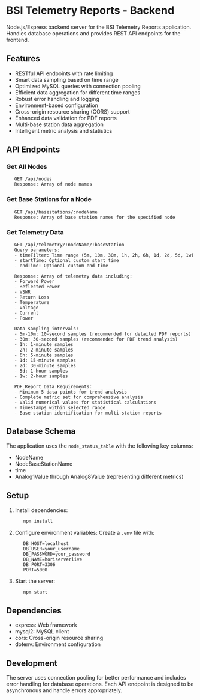 # BSI Telemetry Reports - Backend

Node.js/Express backend server for the BSI Telemetry Reports application. Handles database operations and provides REST API endpoints for the frontend.

## Features

- RESTful API endpoints with rate limiting
- Smart data sampling based on time range
- Optimized MySQL queries with connection pooling
- Efficient data aggregation for different time ranges
- Robust error handling and logging
- Environment-based configuration
- Cross-origin resource sharing (CORS) support
- Enhanced data validation for PDF reports
- Multi-base station data aggregation
- Intelligent metric analysis and statistics

## API Endpoints

### Get All Nodes

```http
   GET /api/nodes
   Response: Array of node names
```

### Get Base Stations for a Node

```http
   GET /api/basestations/:nodeName
   Response: Array of base station names for the specified node
```

### Get Telemetry Data

```http
   GET /api/telemetry/:nodeName/:baseStation
   Query parameters:
   - timeFilter: Time range (5m, 10m, 30m, 1h, 2h, 6h, 1d, 2d, 5d, 1w)
   - startTime: Optional custom start time
   - endTime: Optional custom end time

   Response: Array of telemetry data including:
   - Forward Power
   - Reflected Power
   - VSWR
   - Return Loss
   - Temperature
   - Voltage
   - Current
   - Power

   Data sampling intervals:
   - 5m-10m: 10-second samples (recommended for detailed PDF reports)
   - 30m: 30-second samples (recommended for PDF trend analysis)
   - 1h: 1-minute samples
   - 2h: 2-minute samples
   - 6h: 5-minute samples
   - 1d: 15-minute samples
   - 2d: 30-minute samples
   - 5d: 1-hour samples
   - 1w: 2-hour samples
   
   PDF Report Data Requirements:
   - Minimum 5 data points for trend analysis
   - Complete metric set for comprehensive analysis
   - Valid numerical values for statistical calculations
   - Timestamps within selected range
   - Base station identification for multi-station reports
```

## Database Schema

The application uses the `node_status_table` with the following key columns:

- NodeName
- NodeBaseStationName
- time
- Analog1Value through Analog8Value (representing different metrics)

## Setup

1. Install dependencies:

   ```bash
      npm install
   ```

2. Configure environment variables:
   Create a `.env` file with:

   ```env
      DB_HOST=localhost
      DB_USER=your_username
      DB_PASSWORD=your_password
      DB_NAME=horiserverlive
      DB_PORT=3306
      PORT=5000
   ```

3. Start the server:

   ```bash
      npm start
   ```

## Dependencies

- express: Web framework
- mysql2: MySQL client
- cors: Cross-origin resource sharing
- dotenv: Environment configuration

## Development

The server uses connection pooling for better performance and includes error handling for database operations. Each API endpoint is designed to be asynchronous and handle errors appropriately.
